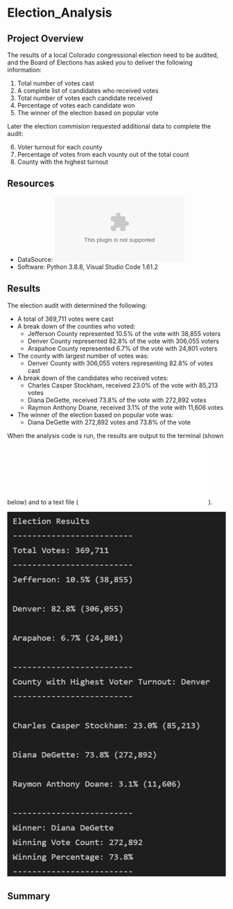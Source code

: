 # Election_Analysis
## Project Overview
The results of a local Colorado congressional election need to be audited, and the Board of Elections has asked you to deliver the following information:
1. Total number of votes cast
2. A complete list of candidates who received votes
3. Total number of votes each candidate received
4. Percentage of votes each candidate won
5. The winner of the election based on popular vote

Later the election commision requested additional data to complete the audit:

6. Voter turnout for each county
7. Percentage of votes from each vounty out of the total count
8. County with the highest turnout

## Resources
- DataSource: ![election_results.csv](/Resources/election_results.csv)
- Software: Python 3.8.8, Visual Studio Code 1.61.2

## Results
The election audit with determined the following:
- A total of 369,711 votes were cast
- A break down of the counties who voted:
  - Jefferson County represented 10.5% of the vote with 38,855 voters
  - Denver County represented 82.8% of the vote with 306,055 voters
  - Arapahoe County represented 6.7% of the vote with 24,801 voters
- The county with largest number of votes was:
  -  Denver County with 306,055 voters representing 82.8% of votes cast
- A break down of the candidates who received votes:
  - Charles Casper Stockham, received 23.0% of the vote with 85,213 votes
  - Diana DeGette, received 73.8% of the vote with 272,892 votes
  - Raymon Anthony Doane, received 3.1% of the vote with 11,606 votes
- The winner of the election based on popular vote was:
  - Diana DeGette with 272,892 votes and 73.8% of the vote

When the analysis code is run, the results are output to the terminal (shown below) and to a text file (![election_analysis.txt](/Analysis/election_analysis.txt)).

![TerminalOutput.png](/Analysis/TerminalOutput.png)

## Summary

